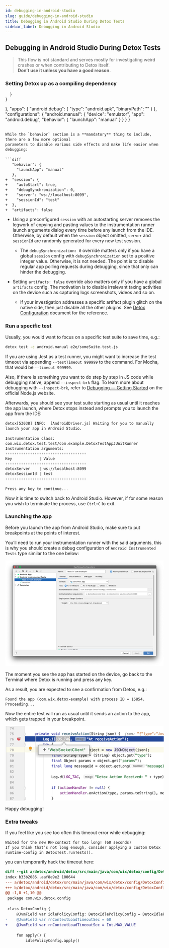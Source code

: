 ```yaml
---
id: debugging-in-android-studio
slug: guide/debugging-in-android-studio
title: Debugging in Android Studio During Detox Tests
sidebar_label: Debugging in Android Studio
---
```


## Debugging in Android Studio During Detox Tests

> This flow is not standard and serves mostly for investigating weird crashes or
> when contributing to Detox itself.\
> **Don’t use it unless you have a good reason.**

### Setting Detox up as a compiling dependency

      }
    }
  },
  "apps": {
    "android.debug": {
      "type": "android.apk",
      "binaryPath": "<path to your app binary built before>"
    }
  },
  "configurations": {
    "android.manual": {
      "device": "emulator",
      "app": "android.debug",
      "behavior": {
        "launchApp": "manual"
      }
    }
  }
}
```

While the `behavior` section is a **mandatory** thing to include, there are a few more optional
parameters to disable various side effects and make life easier when debugging:

```diff
   "behavior": {
     "launchApp": "manual"
   },
+  "session": {
+    "autoStart": true,
+    "debugSynchronization": 0,
+    "server": "ws://localhost:8099",
+    "sessionId": "test"
+  },
+  "artifacts": false
```

- Using a preconfigured `session` with an autostarting server removes the legwork of copying and
  pasting values to the instrumentation runner launch arguments dialog every time before any launch
  from the IDE. Otherwise, by default when the `session` object omitted, `server` and `sessionId`
  are randomly generated for every new test session.

  - The `debugSynchronization: 0` override matters only if you have a global `session` config
    with `debugSynchronization` set to a positive integer value. Otherwise, it is not needed. The point
    is to disable regular app polling requests during debugging, since that only can hinder the debugging.

- Setting `artifacts: false` override also matters only if you have a global `artifacts` config.
  The motivation is to disable irrelevant taxing activities on the device such as capturing logs
  screenshots, videos and so on.
  - If your investigation addresses a specific artifact plugin glitch on the native side, then just
    disable all the other plugins. See [Detox Configuration](config/overview.md) document
    for the reference.

### Run a specific test

Usually, you would want to focus on a specific test suite to save time, e.g.:

```sh
detox test -c android.manual e2e/someSuite.test.js
```

If you are using Jest as a test runner, you might want to increase the test timeout via appending
`--testTimeout 999999` to the command. For Mocha, that would be `--timeout 999999`.

Also, if there is something you want to do step by step in JS code while debugging native, append
`--inspect-brk` flag. To learn more about debugging with `--inspect-brk`, refer to
[Debugging — Getting Started](https://nodejs.org/en/docs/guides/debugging-getting-started/) on the official Node.js website.

Afterwards, you should see your test suite starting as usual until it reaches the app launch, where
Detox stops instead and prompts you to launch the app from the IDE:

```plain text
detox[53038] INFO:  [AndroidDriver.js] Waiting for you to manually launch your app in Android Studio.

Instrumentation class: com.wix.detox.test.test/com.example.DetoxTestAppJUnitRunner
Instrumentation arguments:
------------------------------------
Key            | Value
------------------------------------
detoxServer    | ws://localhost:8099
detoxSessionId | test
------------------------------------

Press any key to continue...
```

Now it is time to switch back to Android Studio. However, if for some reason you wish to terminate the process, use `Ctrl+C` to exit.

### Launching the app

Before you launch the app from Android Studio, make sure to put breakpoints at the points of interest.

You’ll need to run your instrumentation runner with the said arguments, this is why you
should create a debug configuration of `Android Instrumented Tests` type similar to the
one below:

![Android Debug Configuration - Android Instrumented Tests](img/android-studio-debug-configuration.png)

The moment you see the app has started on the device, go back to the Terminal where Detox is
running and press any key.

As a result, you are expected to see a confirmation from Detox, e.g.:

```plain text
Found the app (com.wix.detox-example) with process ID = 16854. Proceeding...
```

Now the entire test will run as usual until it sends an action to the app, which gets trapped
in your breakpoint.

![Breakpoint is active](img/android-happy-debugging.png)

Happy debugging!

### Extra tweaks

If you feel like you see too often this timeout error while debugging:

```plain text
Waited for the new RN-context for too long! (60 seconds)
If you think that’s not long enough, consider applying a custom Detox runtime-config in DetoxTest.runTests().
```

you can temporarily hack the timeout here:

```diff
diff --git a/detox/android/detox/src/main/java/com/wix/detox/config/DetoxConfig.kt b/detox/android/detox/src/main/java/com/wix/detox/config/DetoxConfig.kt
index b33b2086..aaf8e9e2 100644
--- a/detox/android/detox/src/main/java/com/wix/detox/config/DetoxConfig.kt
+++ b/detox/android/detox/src/main/java/com/wix/detox/config/DetoxConfig.kt
@@ -1,8 +1,10 @@
 package com.wix.detox.config

 class DetoxConfig {
     @JvmField var idlePolicyConfig: DetoxIdlePolicyConfig = DetoxIdlePolicyConfig()
-    @JvmField var rnContextLoadTimeoutSec = 60
+    @JvmField var rnContextLoadTimeoutSec = Int.MAX_VALUE

     fun apply() {
         idlePolicyConfig.apply()
```
